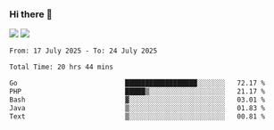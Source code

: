 ### Hi there 👋️

![](https://komarev.com/ghpvc/?username=Loner1024)
![](https://hit.yhype.me/github/profile?account_id=20189164)

<!--START_SECTION:waka-->

```txt
From: 17 July 2025 - To: 24 July 2025

Total Time: 20 hrs 44 mins

Go                           ██████████████████░░░░░░░   72.17 %
PHP                          █████▒░░░░░░░░░░░░░░░░░░░   21.17 %
Bash                         ▓░░░░░░░░░░░░░░░░░░░░░░░░   03.01 %
Java                         ▒░░░░░░░░░░░░░░░░░░░░░░░░   01.83 %
Text                         ▒░░░░░░░░░░░░░░░░░░░░░░░░   00.81 %
```

<!--END_SECTION:waka-->



